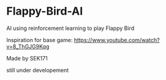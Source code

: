 # Flappy-Bird-AI

AI using reinforcement learning to play Flappy Bird  

Inspiration for base game: https://www.youtube.com/watch?v=8_ThGJG9Kqg  

Made by SEK171

still under developement
